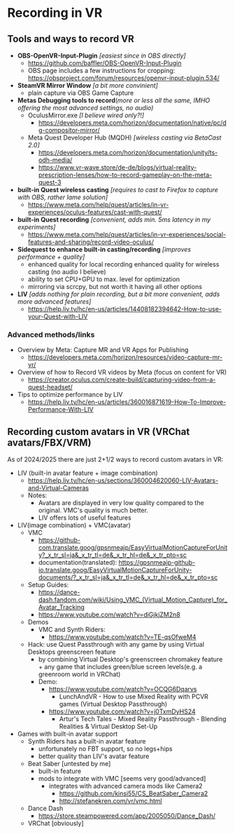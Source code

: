 # Recording in VR

## Tools and ways to record VR

- **OBS-OpenVR-Input-Plugin** _[easiest since in OBS directly]_
    - https://github.com/baffler/OBS-OpenVR-Input-Plugin
    - OBS page includes a few instructions for cropping: https://obsproject.com/forum/resources/openvr-input-plugin.534/
- **SteamVR Mirror Window** _[a bit more convinient]_
    - plain capture via OBS Game Capture
- **Metas Debugging tools to record**(*more or less all the same, IMHO offering the most advanced settings, no audio)*
    - OculusMirror.exe _[I believe wired only?!]_
        - https://developers.meta.com/horizon/documentation/native/pc/dg-compositor-mirror/
    - Meta Quest Developer Hub (MQDH) _[wireless casting via BetaCast 2.0]_
        - https://developers.meta.com/horizon/documentation/unity/ts-odh-media/
        - https://www.vr-wave.store/de-de/blogs/virtual-reality-prescription-lenses/how-to-record-gameplay-on-the-meta-quest-3
- **built-in Quest wireless casting** _[requires to cast to Firefox to capture with OBS, rather lame solution]_
    - https://www.meta.com/help/quest/articles/in-vr-experiences/oculus-features/cast-with-quest/
- **built-in Quest recording** _[convenient, adds min. 5ms latency in my experiments]_
    - https://www.meta.com/help/quest/articles/in-vr-experiences/social-features-and-sharing/record-video-oculus/
- **Sidequest to enhance built-in casting/recording** _[improves performance + quality]_
    - enhanced quality for local recording enhanced quality for wireless casting (no audio I believe)
    - ability to set CPU+GPU to max. level for optimization
    - mirroring via scrcpy, but not worth it having all other options
- **LIV** _[adds nothing for plain recording, but a bit more convenient, adds more advanced features]_
    - https://help.liv.tv/hc/en-us/articles/14408182394642-How-to-use-your-Quest-with-LIV

### Advanced methods/links

- Overview by Meta: Capture MR and VR Apps for Publishing
    - https://developers.meta.com/horizon/resources/video-capture-mr-vr/
- Overview of how to Record VR videos by Meta (focus on content for VR)
    - https://creator.oculus.com/create-build/capturing-video-from-a-quest-headset/
- Tips to optimize performance by LIV
    - https://help.liv.tv/hc/en-us/articles/360016871619-How-To-Improve-Performance-With-LIV

## Recording custom avatars in VR (VRChat avatars/FBX/VRM)

As of 2024/2025 there are just 2+1/2 ways to record custom avatars in VR:

- LIV (built-in avatar feature + image combination)
    - https://help.liv.tv/hc/en-us/sections/360004620060-LIV-Avatars-and-Virtual-Cameras
    - Notes:
        - Avatars are displayed in very low quality compared to the original. VMC's quality is much better.
        - LIV offers lots of useful features
- LIV(image combination) + VMC(avatar)
    - VMC
        - https://github-com.translate.goog/gpsnmeajp/EasyVirtualMotionCaptureForUnity?_x_tr_sl=ja&_x_tr_tl=de&_x_tr_hl=de&_x_tr_pto=sc
        - documentation(translated): https://gpsnmeajp-github-io.translate.goog/EasyVirtualMotionCaptureForUnity-documents/?_x_tr_sl=ja&_x_tr_tl=de&_x_tr_hl=de&_x_tr_pto=sc
    - Setup Guides:
        - https://dance-dash.fandom.com/wiki/Using_VMC_(Virtual_Motion_Capture)_for_Avatar_Tracking
        - https://www.youtube.com/watch?v=diGjkjZM2n8
    - Demos
        - VMC and Synth Riders:
            - https://www.youtube.com/watch?v=TE-qsOfweM4
    - Hack: use Quest Passthrough with any game by using Virtual Desktops greenscreen feature
        - by combining Virtual Desktop's greenscreen chromakey feature + any game that includes green/blue screen levels(e.g. a greenroom world in VRChat)
        - Demo:
            - https://www.youtube.com/watch?v=OCQG6Dqarvs
                - LunchAndVR - How to use Mixed Reality with PCVR games (Virtual Desktop Passthrough)
            - https://www.youtube.com/watch?v=j0TxmDyHS24
                - Artur's Tech Tales - Mixed Reality Passthrough - Blending Realities & Virtual Desktop Set-Up
- Games with built-in avatar support
    - Synth Riders has a built-in avatar feature
        - unfortunately no FBT support, so no legs+hips
        - better quality than LIV's avatar feature
    - Beat Saber [untested by me]
        - built-in feature
        - mods to integrate with VMC [seems very good/advanced]
            - integrates with advanced camera mods like Camera2
                - https://github.com/kinsi55/CS_BeatSaber_Camera2
                - http://stefanekren.com/vr/vmc.html
    - Dance Dash
        - https://store.steampowered.com/app/2005050/Dance_Dash/
    - VRChat [obviously]
